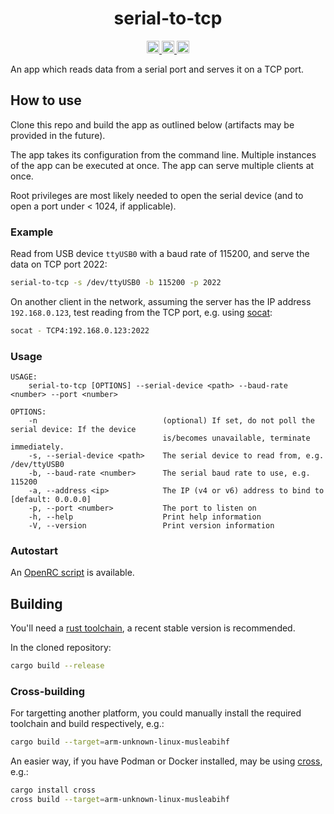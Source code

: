 <h1 align="center">serial-to-tcp</h1>

<p align="center">
<a href="https://github.com/etienne-k/serial-to-tcp">
<img alt="repository" src="https://img.shields.io/badge/repository-serial--to--tcp-8da0cb?style=for-the-badge&logo=github" height="20"/>
</a>

<a href="https://github.com/etienne-k/serial-to-tcp/actions">
<img alt="build" src="https://img.shields.io/github/actions/workflow/status/etienne-k/serial-to-tcp/rust.yml?style=for-the-badge&logo=github" height="20"/>
</a>

<a href="https://github.com/etienne-k/serial-to-tcp/blob/main/LICENSE">
<img alt="license" src="https://img.shields.io/github/license/etienne-k/serial-to-tcp?style=for-the-badge&logo=github&color=blue" height="20"/>
</a>
</p>

An app which reads data from a serial port and serves it on a TCP port.

## How to use

Clone this repo and build the app as outlined below (artifacts may be provided in the future).

The app takes its configuration from the command line. Multiple instances of the app can be executed at once. The app can serve multiple clients at once.

Root privileges are most likely needed to open the serial device (and to open a port under < 1024, if applicable).

### Example

Read from USB device `ttyUSB0` with a baud rate of 115200, and serve the data on TCP port 2022:

```bash
serial-to-tcp -s /dev/ttyUSB0 -b 115200 -p 2022
```

On another client in the network, assuming the server has the IP address `192.168.0.123`, test reading from the TCP port, e.g. using [socat](http://www.dest-unreach.org/socat/):

```bash
socat - TCP4:192.168.0.123:2022
```

### Usage

```
USAGE:
    serial-to-tcp [OPTIONS] --serial-device <path> --baud-rate <number> --port <number>

OPTIONS:
    -n                            (optional) If set, do not poll the serial device: If the device
                                  is/becomes unavailable, terminate immediately.
    -s, --serial-device <path>    The serial device to read from, e.g. /dev/ttyUSB0
    -b, --baud-rate <number>      The serial baud rate to use, e.g. 115200
    -a, --address <ip>            The IP (v4 or v6) address to bind to [default: 0.0.0.0]
    -p, --port <number>           The port to listen on
    -h, --help                    Print help information
    -V, --version                 Print version information
```

### Autostart

An [OpenRC script](https://github.com/etienne-k/serial-to-tcp/tree/main/etc/init.d) is available.

## Building

You'll need a [rust toolchain](https://rustup.rs), a recent stable version is recommended.

In the cloned repository:

```bash
cargo build --release
```

### Cross-building

For targetting another platform, you could manually install the required toolchain and build respectively, e.g.:

```bash
cargo build --target=arm-unknown-linux-musleabihf
```

An easier way, if you have Podman or Docker installed, may be using [cross](https://github.com/cross-rs/cross), e.g.:

```bash
cargo install cross
cross build --target=arm-unknown-linux-musleabihf
```
